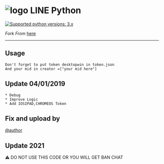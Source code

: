# ![logo](TOKEN/LINE.png) LINE Python

 [![Supported python versions: 3.x](https://img.shields.io/badge/python-3.x-green.svg "Supported python versions: 3.x")](https://www.python.org/downloads/) 

*Fork From* [here](https://github.com/edoi777/BotLgToken)

----

## Usage
```
Don't forget to put token desktopwin in token.json
And your mid in creator =["your mid here"]
```

## Update 04/01/2019
```
* Debug 
* Improve Logic
* Add IOSIPAD,CHROMEOS Token
```

## Fix and upload by 
[@author](https://line.me/ti/p/3eamxoks_T)

## Update 2021
⚠ DO NOT USE THIS CODE OR YOU WILL GET BAN CHAT
